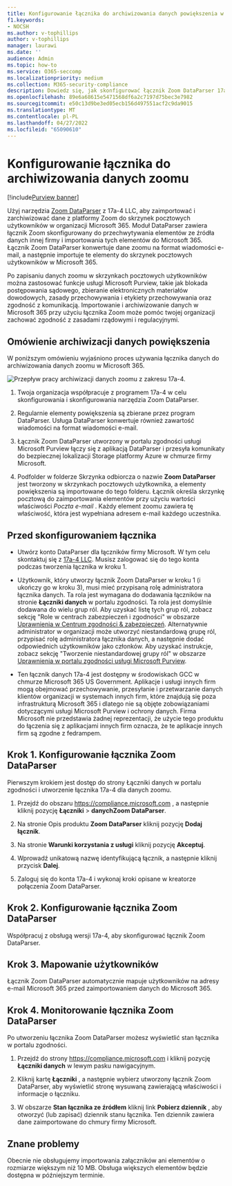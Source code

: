 ```yaml
---
title: Konfigurowanie łącznika do archiwizowania danych powiększenia w Microsoft 365
f1.keywords:
- NOCSH
ms.author: v-tophillips
author: v-tophillips
manager: laurawi
ms.date: ''
audience: Admin
ms.topic: how-to
ms.service: O365-seccomp
ms.localizationpriority: medium
ms.collection: M365-security-compliance
description: Dowiedz się, jak skonfigurować łącznik Zoom DataParser 17a-4 i użyć go do importowania i archiwizowania danych zoomu w Microsoft 365.
ms.openlocfilehash: 89e6a68615e5471568df6a2c7197d75bec3e7982
ms.sourcegitcommit: e50c13d9be3ed05ecb156d497551acf2c9da9015
ms.translationtype: MT
ms.contentlocale: pl-PL
ms.lasthandoff: 04/27/2022
ms.locfileid: "65090610"
---
```

# <a name="set-up-a-connector-to-archive-zoom-data"></a>Konfigurowanie łącznika do archiwizowania danych zoomu

[!include[Purview banner](../includes/purview-rebrand-banner.md)]

Użyj narzędzia [Zoom DataParser](https://www.17a-4.com/dataparser/) z 17a-4 LLC, aby zaimportować i zarchiwizować dane z platformy Zoom do skrzynek pocztowych użytkowników w organizacji Microsoft 365. Moduł DataParser zawiera łącznik Zoom skonfigurowany do przechwytywania elementów ze źródła danych innej firmy i importowania tych elementów do Microsoft 365. Łącznik Zoom DataParser konwertuje dane zoomu na format wiadomości e-mail, a następnie importuje te elementy do skrzynek pocztowych użytkowników w Microsoft 365.

Po zapisaniu danych zoomu w skrzynkach pocztowych użytkowników można zastosować funkcje usługi Microsoft Purview, takie jak blokada postępowania sądowego, zbieranie elektronicznych materiałów dowodowych, zasady przechowywania i etykiety przechowywania oraz zgodność z komunikacją. Importowanie i archiwizowanie danych w Microsoft 365 przy użyciu łącznika Zoom może pomóc twojej organizacji zachować zgodność z zasadami rządowymi i regulacyjnymi.

## <a name="overview-of-archiving-zoom-data"></a>Omówienie archiwizacji danych powiększenia

W poniższym omówieniu wyjaśniono proces używania łącznika danych do archiwizowania danych zoomu w Microsoft 365.

![Przepływ pracy archiwizacji danych zoomu z zakresu 17a-4.](../media/ZoomDataParserConnectorWorkflow.png)

1. Twoja organizacja współpracuje z programem 17a-4 w celu skonfigurowania i skonfigurowania narzędzia Zoom DataParser.

2. Regularnie elementy powiększenia są zbierane przez program DataParser. Usługa DataParser konwertuje również zawartość wiadomości na format wiadomości e-mail.

3. Łącznik Zoom DataParser utworzony w portalu zgodności usługi Microsoft Purview łączy się z aplikacją DataParser i przesyła komunikaty do bezpiecznej lokalizacji Storage platformy Azure w chmurze firmy Microsoft.

4. Podfolder w folderze Skrzynka odbiorcza o nazwie **Zoom DataParser** jest tworzony w skrzynkach pocztowych użytkownika, a elementy powiększenia są importowane do tego folderu. Łącznik określa skrzynkę pocztową do zaimportowania elementów przy użyciu wartości właściwości *Poczta e-mail* . Każdy element zoomu zawiera tę właściwość, która jest wypełniana adresem e-mail każdego uczestnika.

## <a name="before-you-set-up-a-connector"></a>Przed skonfigurowaniem łącznika

- Utwórz konto DataParser dla łączników firmy Microsoft. W tym celu skontaktuj się z [17a-4 LLC](https://www.17a-4.com/contact/). Musisz zalogować się do tego konta podczas tworzenia łącznika w kroku 1.

- Użytkownik, który utworzy łącznik Zoom DataParser w kroku 1 (i ukończy go w kroku 3), musi mieć przypisaną rolę administratora łącznika danych. Ta rola jest wymagana do dodawania łączników na stronie **Łączniki danych** w portalu zgodności. Ta rola jest domyślnie dodawana do wielu grup ról. Aby uzyskać listę tych grup ról, zobacz sekcję "Role w centrach zabezpieczeń i zgodności" w obszarze [Uprawnienia w Centrum zgodności & zabezpieczeń](../security/office-365-security/permissions-in-the-security-and-compliance-center.md#roles-in-the-security--compliance-center). Alternatywnie administrator w organizacji może utworzyć niestandardową grupę ról, przypisać rolę administratora łącznika danych, a następnie dodać odpowiednich użytkowników jako członków. Aby uzyskać instrukcje, zobacz sekcję "Tworzenie niestandardowej grupy ról" w obszarze [Uprawnienia w portalu zgodności usługi Microsoft Purview](microsoft-365-compliance-center-permissions.md#create-a-custom-role-group).

- Ten łącznik danych 17a-4 jest dostępny w środowiskach GCC w chmurze Microsoft 365 US Government. Aplikacje i usługi innych firm mogą obejmować przechowywanie, przesyłanie i przetwarzanie danych klientów organizacji w systemach innych firm, które znajdują się poza infrastrukturą Microsoft 365 i dlatego nie są objęte zobowiązaniami dotyczącymi usługi Microsoft Purview i ochrony danych. Firma Microsoft nie przedstawia żadnej reprezentacji, że użycie tego produktu do łączenia się z aplikacjami innych firm oznacza, że te aplikacje innych firm są zgodne z fedrampem.

## <a name="step-1-set-up-a-zoom-dataparser-connector"></a>Krok 1. Konfigurowanie łącznika Zoom DataParser

Pierwszym krokiem jest dostęp do strony Łączniki danych w portalu zgodności i utworzenie łącznika 17a-4 dla danych zoomu.

1. Przejdź do obszaru <https://compliance.microsoft.com> , a następnie kliknij pozycję **Łączniki** >  **danychZoom DataParser**.

2. Na stronie Opis produktu **Zoom DataParser** kliknij pozycję **Dodaj łącznik**.

3. Na stronie **Warunki korzystania z usługi** kliknij pozycję **Akceptuj**.

4. Wprowadź unikatową nazwę identyfikującą łącznik, a następnie kliknij przycisk **Dalej**.

5. Zaloguj się do konta 17a-4 i wykonaj kroki opisane w kreatorze połączenia Zoom DataParser.

## <a name="step-2-configure-the-zoom-dataparser-connector"></a>Krok 2. Konfigurowanie łącznika Zoom DataParser

Współpracuj z obsługą wersji 17a-4, aby skonfigurować łącznik Zoom DataParser.

## <a name="step-3-map-users"></a>Krok 3. Mapowanie użytkowników

Łącznik Zoom DataParser automatycznie mapuje użytkowników na adresy e-mail Microsoft 365 przed zaimportowaniem danych do Microsoft 365.

## <a name="step-4-monitor-the-zoom-dataparser-connector"></a>Krok 4. Monitorowanie łącznika Zoom DataParser

Po utworzeniu łącznika Zoom DataParser możesz wyświetlić stan łącznika w portalu zgodności.

1. Przejdź do strony <https://compliance.microsoft.com> i kliknij pozycję **Łączniki danych** w lewym pasku nawigacyjnym.

2. Kliknij kartę **Łączniki** , a następnie wybierz utworzony łącznik Zoom DataParser, aby wyświetlić stronę wysuwaną zawierającą właściwości i informacje o łączniku.

3. W obszarze **Stan łącznika ze źródłem** kliknij link **Pobierz dziennik** , aby otworzyć (lub zapisać) dziennik stanu łącznika. Ten dziennik zawiera dane zaimportowane do chmury firmy Microsoft.

## <a name="known-issues"></a>Znane problemy

Obecnie nie obsługujemy importowania załączników ani elementów o rozmiarze większym niż 10 MB. Obsługa większych elementów będzie dostępna w późniejszym terminie.
